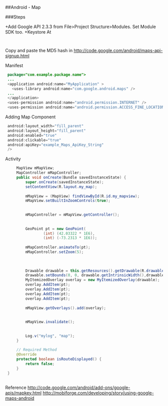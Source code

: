 
##Android - Map

###Steps

+Add Google API 2.3.3 from File>Project Structure>Modules. Set Module SDK too.
+Keystore
At
```java
 ```
```java
 ```
Copy and paste the MD5 hash in
http://code.google.com/android/maps-api-signup.html

Manifest

```java
 package="com.example.package.name">
 ...
 <application android:name="MyApplication" >
   <uses-library android:name="com.google.android.maps" />
 ...
 </application>
 <uses-permission android:name="android.permission.INTERNET" />
 <uses-permission android:name="android.permission.ACCESS_FINE_LOCATION" />
 ```


Adding Map Component
```java
 android:layout_width="fill_parent"
 android:layout_height="fill_parent"
 android:enabled="true"
 android:clickable="true"
 android:apiKey="example_Maps_ApiKey_String"
 />
 ```

Activity
```java
     MapView mMapView;
     MapController mMapController;
     public void onCreate(Bundle savedInstanceState) {
         super.onCreate(savedInstanceState);
         setContentView(R.layout.my_map);
 
         mMapView = (MapView) findViewById(R.id.my_mapview);
         mMapView.setBuiltInZoomControls(true);
 
 
         mMapController = mMapView.getController();
 
 
         GeoPoint pt = new GeoPoint(
                 (int) (42.03322 * 1E6),
                 (int) (-73.2313 * 1E6));
 
         mMapController.animateTo(pt);
         mMapController.setZoom(5);
 
 
 
         Drawable drawable = this.getResources().getDrawable(R.drawable.ic_launcher);
         drawable.setBounds(0, 0, drawable.getIntrinsicWidth(),drawable.getIntrinsicHeight());
         MyItemizedOverlay overlay = new MyItemizedOverlay(drawable);
         overlay.AddItem(pt);
         overlay.AddItem(pt);
         overlay.AddItem(pt);
         overlay.AddItem(pt);
 
         mMapView.getOverlays().add(overlay);
 
 
         mMapView.invalidate();
 
         
         Log.v("mylog", "map");
     }
 
     // Required Method
     @Override
     protected boolean isRouteDisplayed() {
         return false;
     }
 }
 
 ```




Reference
http://code.google.com/android/add-ons/google-apis/mapkey.html
http://mobiforge.com/developing/story/using-google-maps-android


```java
 ```


